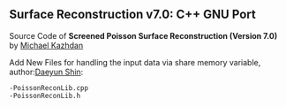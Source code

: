 ## Surface Reconstruction v7.0: C++ GNU Port

Source Code of **Screened Poisson Surface Reconstruction (Version 7.0)** by [Michael Kazhdan](http://www.cs.jhu.edu/~misha/Code/PoissonRecon/Version7.0)

Add New Files for handling the input data via share memory variable, author:[Daeyun Shin](https://github.com/daeyun/poisson-surface-reconstruction): 

	-PoissonReconLib.cpp
	-PoissonReconLib.h
